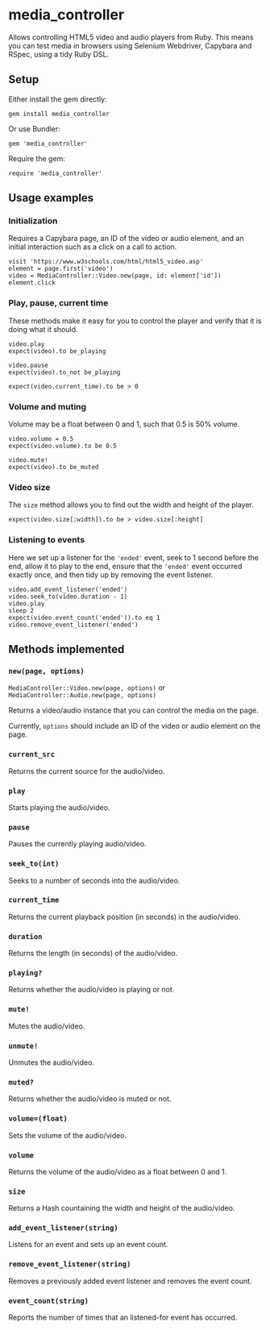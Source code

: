 # media_controller

Allows controlling HTML5 video and audio players from Ruby. This means you can test media in browsers using Selenium Webdriver, Capybara and RSpec, using a tidy Ruby DSL.

## Setup

Either install the gem directly:

    gem install media_controller

Or use Bundler:

    gem 'media_controller'

Require the gem:

    require 'media_controller'

## Usage examples

### Initialization

Requires a Capybara page, an ID of the video or audio element, and an initial interaction such as a click on a call to action.

    visit 'https://www.w3schools.com/html/html5_video.asp'
    element = page.first('video')
    video = MediaController::Video.new(page, id: element['id'])
    element.click

### Play, pause, current time

These methods make it easy for you to control the player and verify that it is doing what it should.

    video.play
    expect(video).to be_playing

    video.pause
    expect(video).to_not be_playing

    expect(video.current_time).to be > 0

### Volume and muting

Volume may be a float between 0 and 1, such that 0.5 is 50% volume.

    video.volume = 0.5
    expect(video.volume).to be 0.5

    video.mute!
    expect(video).to be_muted

### Video size

The `size` method allows you to find out the width and height of the player.

    expect(video.size[:width]).to be > video.size[:height]

### Listening to events

Here we set up a listener for the `'ended'` event, seek to 1 second before the end, allow it to play to the end, ensure that the `'ended'` event occurred exactly once, and then tidy up by removing the event listener.

    video.add_event_listener('ended')
    video.seek_to(video.duration - 1)
    video.play
    sleep 2
    expect(video.event_count('ended')).to eq 1
    video.remove_event_listener('ended')

## Methods implemented

### `new(page, options)`
`MediaController::Video.new(page, options)` or `MediaController::Audio.new(page, options)`

Returns a video/audio instance that you can control the media on the page.

Currently, `options` should include an ID of the video or audio element on the page.

### `current_src`
Returns the current source for the audio/video.

### `play`
Starts playing the audio/video.

### `pause`
Pauses the currently playing audio/video.

### `seek_to(int)`
Seeks to a number of seconds into the audio/video.

### `current_time`
Returns the current playback position (in seconds) in the audio/video.

### `duration`
Returns the length (in seconds) of the audio/video.

### `playing?`
Returns whether the audio/video is playing or not.

### `mute!`
Mutes the audio/video.

### `unmute!`
Unmutes the audio/video.

### `muted?`
Returns whether the audio/video is muted or not.

### `volume=(float)`
Sets the volume of the audio/video.

### `volume`
Returns the volume of the audio/video as a float between 0 and 1.

### `size`
Returns a Hash countaining the width and height of the audio/video.

### `add_event_listener(string)`
Listens for an event and sets up an event count.

### `remove_event_listener(string)`
Removes a previously added event listener and removes the event count.

### `event_count(string)`
Reports the number of times that an listened-for event has occurred.
